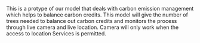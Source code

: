 This is a protype of our model that deals with carbon emission management which helps to balance carbon credits. This model will give the number of trees needed to balance out carbon credits and monitors the process through live camera and live location. Camera will only work when the access to location Services is permitted.
